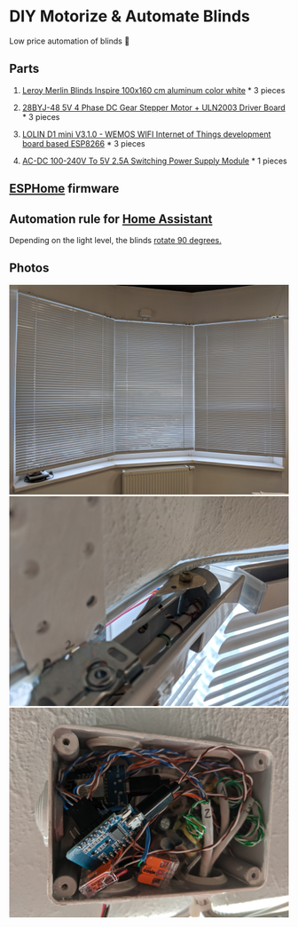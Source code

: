 # DIY Motorize & Automate Blinds
Low price automation of blinds :electric_plug:

## Parts
1. [Leroy Merlin Blinds Inspire 100x160 cm aluminum color white](https://perm.leroymerlin.ru/product/zhalyuzi-inspire-100h160-sm-alyuminiy-cvet-belyy-16262144/) * 3 pieces

2. [28BYJ-48 5V 4 Phase DC Gear Stepper Motor + ULN2003 Driver Board](https://www.aliexpress.com/item/32896006818.html) * 3 pieces

3. [LOLIN D1 mini V3.1.0 - WEMOS WIFI Internet of Things development board based ESP8266](https://www.aliexpress.com/item/32529101036.html) * 3 pieces

4. [AC-DC 100-240V To 5V 2.5A Switching Power Supply Module](https://www.aliexpress.com/item/32898716031.html) * 1 pieces

## [ESPHome](https://esphome.io/components/stepper/index.html) firmware
 
 
## Automation rule for [Home Assistant](https://www.home-assistant.io/docs/automation/)

Depending on the light level, the blinds [rotate 90 degrees.](/automations.yaml)

## Photos
![Photos](/IMG_20191026_101014.jpg)
![Photos](/IMG_20191026_101100.jpg)
![Photos](/IMG_20191026_103251.jpg)

